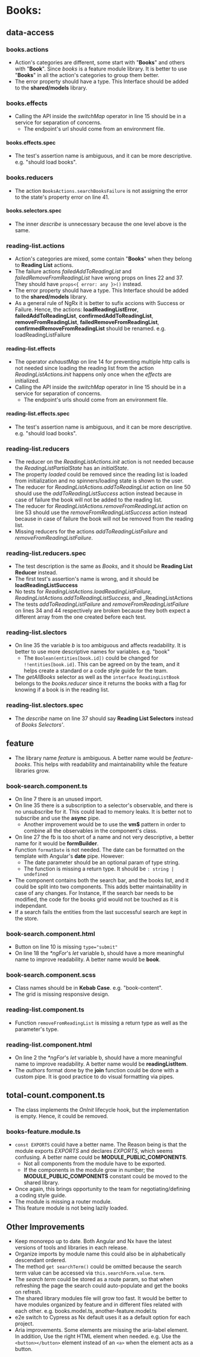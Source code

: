# Books:

## data-access

### books.actions

* Action's categories are different, some start with "__Books__" and others with "__Book__". Since _books_ is a feature module library. It is better to use "__Books__" in all the action's categories to group them better.
* The error property should have a type. This Interface should be added to the __shared/models__ library.
  
### books.effects

* Calling the API inside the _switchMap_ operator in line 15 should be in a service for separation of concerns.
  * The endpoint's url should come from an environment file.

#### books.effects.spec

* The test's assertion name is ambiguous, and it can be more descriptive. e.g. "should load books".

### books.reducers

* The action ```BooksActions.searchBooksFailure``` is not assigning the error to the state's property error on line 41.

#### books.selectors.spec

* The inner _describe_ is unnecessary because the one level above is the same.

### reading-list.actions

* Action's categories are mixed, some contain "__Books__" when they belong to __Reading List__ actions.
* The failure actions _failedAddToReadingList_ and _failedRemoveFromReadingList_ have wrong props on lines 22 and 37. They should have ```props<{ error: any }>()``` instead.
* The error property should have a type. This Interface should be added to the __shared/models__ library.
* As a general rule of NgRx it is better to sufix accions with Success or Failure. Hence, the actions: __loadReadingListError__, __failedAddToReadingList__, __confirmedAddToReadingList__, __removeFromReadingList__, __failedRemoveFromReadingList__, __confirmedRemoveFromReadingList__ should be renamed. e.g. loadReadingListFailure

#### reading-list.effects

* The operator _exhaustMap_ on line 14 for preventing multiple http calls is not needed since loading the reading list from the action _ReadingListActions.init_ happens only once when the _effects_ are initialized.
* Calling the API inside the _switchMap_ operator in line 15 should be in a service for separation of concerns.
  * The endpoint's urls should come from an environment file.
  
#### reading-list.effects.spec

* The test's assertion name is ambiguous, and it can be more descriptive. e.g. "should load books".

### reading-list.reducers

* The reducer on the _ReadingListActions.init_ action is not needed because the _ReadingListPartialState_ has an _initialState_.
* The property _loaded_ could be removed since the reading list is loaded from initialization and no spinners/loading state is shown to the user.
* The reducer for _ReadingListActions.addToReadingList_ action on line 50 should use the _addToReadingListSuccess_ action instead because in case of failure the book will not be added to the reading list.
* The reducer for _ReadingListActions.removeFromReadingList_ action on line 53 should use the _removeFromReadingListSuccess_ action instead because in case of failure the book will not be removed from the reading list.
* Missing reducers for the actions _addToReadingListFailure_ and _removeFromReadingListFailure_.

### reading-list.reducers.spec

* The test description is the same as _Books_, and it should be __Reading List Reducer__ instead.
* The first test's assertion's name is wrong, and it should be __loadReadingListSuccess__
* No tests for _ReadingListActions.loadReadingListFailure_, _ReadingListActions.addToReadingListSuccess_, and _ReadingListActions
* The tests _addToReadingListFailure_ and _removeFromReadingListFailure_ on lines 34 and 44 respectively are broken because they both expect a different array from the one created before each test.

### reading-list.slectors

* On line 35 the variable _b_ is too ambiguous and affects readability. It is better to use more descriptive names for variables. e.g. "book"
    * The ```Boolean(entities[book.id])``` could be changed for ```!!entities[book.id]```. This can be agreed on by the team, and it helps create a standard or a code style guide for the team.
* The _getAllBooks_ selector as well as the ```interface ReadingListBook``` belongs to the _books.reducer_ since it returns the books with a flag for knowing if a book is in the reading list.

### reading-list.slectors.spec

* The _describe_ name on line 37 should say __Reading List Selectors__ instead of _Books Selectors'_.

## feature

* The library name _feature_ is ambiguous. A better name would be _feature-books_. This helps with readability and maintainability while the feature libraries grow.

### book-search.component.ts

* On line 7 there is an unused import.
* On line 35 there is a subscription to a selector's observable, and there is no unsubscribe for it. This could lead to memory leaks. It is better not to subscribe and use the __async__ pipe.
    * Another improvement would be to use the __vm$__ pattern in order to combine all the observables in the component's class.
*  On line 27 the fb is too short of a name and not very descriptive, a better name for it would be __formBuilder__.
* Function ```formatDate``` is not needed. The date can be formatted on the template with Angular's __date__ pipe. However:
   *  The date parameter should be an optional param of type string.
   *  The function is missing a return type. It should be ```: string | undefined```
* The component contains both the search bar, and the books list, and it could be split into two components. This adds better maintainability in case of any changes. For Instance, If the search bar needs to be modified, the code for the books grid would not be touched as it is independant.
* If a search fails the entities from the last successful search are kept in the store.
   
### book-search.component.html

* Button on line 10 is missing ```type="submit"```
* On line 18 the _*ngFor_'s _let_ variable b, should have a more meaningful name to improve readability. A better name would be __book__.

### book-search.component.scss

* Class names should be in __Kebab Case__. e.g. "book-content".
* The grid is missing responsive design.

### reading-list.component.ts

* Function ```removeFromReadingList``` is missing a return type as well as the parameter's type.

### reading-list.component.html

* On line 2 the _*ngFor_'s _let_ variable b, should have a more meaningful name to improve readability. A better name would be __readingListItem__.
* The _authors_ format done by the __join__ function could be done with a custom pipe. It is good practice to do visual formatting via pipes.


## total-count.component.ts

* The class implements the _OnInit_ lifecycle hook, but the implementation is empty. Hence, it could be removed.

### books-feature.module.ts

* ```const EXPORTS``` could have a better name. The Reason being is that the module exports _EXPORTS_ and declares _EXPORTS_, which seems confusing. A better name could be __MODULE_PUBLIC_COMPONENTS__.
    * Not all components from the module have to be exported.
    * If the components in the module grow in number; the __MODULE_PUBLIC_COMPONENTS__ constant could be moved to the shared library.
* Once again, this brings opportunity to the team for negotiating/defining a coding style guide.
* The module is missing a router module.
* This feature module is not being lazily loaded.

## Other Improvements

* Keep monorepo up to date. Both Angular and Nx have the latest versions of tools and libraries in each release.
* Organize imports by module name this could also be in alphabetically descendant ordered.
* The method ```get searchTerm()``` could be omitted because the search term value can be accessed via ```this.searchForm.value.term```.
* The _search term_ could be stored as a route param, so that when refreshing the page the search could auto-populate and get the books on refresh. 
* The shared library modules file will grow too fast. It would be better to have modules organized by feature and in different files related with each other. e.g. books.model.ts, another-feature.model.ts
* e2e switch to Cypress as Nx default uses it as a default option for each project.
* Aria improvements. Some elements are missing the aria-label element. In addition, Use the right HTML element when needed. e.g. Use the ```<button></button>``` element instead of an ```<a>``` when the element acts as a button.